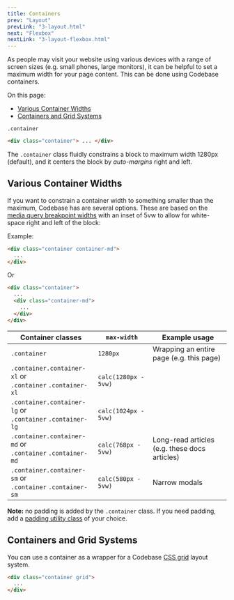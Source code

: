 ```yaml
---
title: Containers
prev: "Layout"
prevLink: "3-layout.html"
next: "Flexbox"
nextLink: "3-layout-flexbox.html"
---
```


<p class="h4 thin">As people may visit your website using various devices with a range of screen sizes (e.g. small phones, large monitors), it can be helpful to set a maximum width for your page content. This can be done using Codebase containers.</p>

<div class="on-page-toc b-thin rounded mb-3e py-1e">
  <p class="mx-2e my-1e">On this page:</p>
  <ul class="menu">
    <li class="menu-item"><a href="#various-container-widths">Various Container Widths</a></li>
    <li class="menu-item"><a href="#containers-and-grid-systems">Containers and Grid Systems</a></li>
  </ul>
</div>

`.container`

```HTML
<div class="container"> ... </div>
```

The `.container` class fluidly constrains a block to maximum width 1280px (default), and it centers the block by _auto-margins_ right and left.

## Various Container Widths

If you want to constrain a container width to something smaller than the maximum, Codebase has are several options. These are based on the [media query breakpoint widths](/1-getting-started.html#media-query-breakpoint-widths) with an inset of 5vw to allow for white-space right and left of the block:

Example:

```HTML
<div class="container container-md">
  ...
</div>
```

Or

```HTML
<div class="container">
  ...
  <div class="container-md">
    ...
  </div>
</div>
```

<table class="table">
  <thead>
    <tr>
      <th>Container classes</th>
      <th><code>max-width</code></th>
      <th>Example usage</th>
    </tr>
  </thead>
  <tbody>
    <tr>
      <td><code>.container</code></td>
      <td><code>1280px</code></td>
      <td>Wrapping an entire page (e.g. this page)</td>
    </tr>
    <tr>
      <td class="nowrap">
        <code>.container.container-xl</code> or<br>
        <code>.container</code> <code>.container-xl</code>
      </td>
      <td class="nowrap"><code>calc(1280px - 5vw)</code></td>
      <td></td>
    </tr>
    <tr>
      <td class="nowrap">
        <code>.container.container-lg</code> or<br>
        <code>.container</code> <code>.container-lg</code>
      </td>
      <td><code>calc(1024px - 5vw)</code></td>
      <td></td>
    </tr>
    <tr>
      <td class="nowrap">
        <code>.container.container-md</code> or<br>
        <code>.container</code> <code>.container-md</code>
      </td>
      <td><code>calc(768px - 5vw)</code></td>
      <td>Long-read articles (e.g. these docs articles)</td>
    </tr>
    <tr>
      <td class="nowrap">
        <code>.container.container-sm</code> or<br>
        <code>.container</code> <code>.container-sm</code>
      </td>
      <td><code>calc(580px - 5vw)</code></td>
      <td>Narrow modals</td>
    </tr>
  </tbody>
</table>

<div class="mb-3e p-2e bg-theme-2"><b>Note:</b> no padding is added by the <code class="b-thin">.container</code> class. If you need padding, add a <a href="4-utilities.html#spacing-utilities">padding utility class</a> of your choice.</div>

## Containers and Grid Systems

You can use a container as a wrapper for a Codebase [CSS grid](3-layout-grid.html) layout system.

```HTML
<div class="container grid">
  ...
</div>
```
